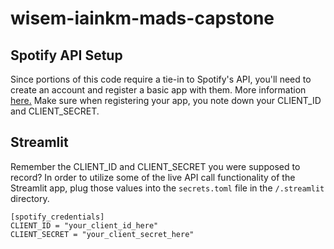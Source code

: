 # wisem-iainkm-mads-capstone

## Spotify API Setup

Since portions of this code require a tie-in to Spotify's API, you'll need to create an account and register a basic app with them.
More information [here.](https://developer.spotify.com/documentation/general/guides/authorization/app-settings/)
Make sure when registering your app, you note down your CLIENT_ID and CLIENT_SECRET.

## Streamlit

Remember the CLIENT_ID and CLIENT_SECRET you were supposed to record? In order to utilize some of the live API call functionality of the Streamlit app, plug those values into the ```secrets.toml``` file in the ```/.streamlit``` directory.
```
[spotify_credentials]
CLIENT_ID = "your_client_id_here"
CLIENT_SECRET = "your_client_secret_here"
```
